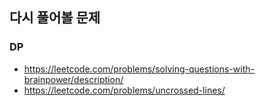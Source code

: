 ## 다시 풀어볼 문제
### DP
- https://leetcode.com/problems/solving-questions-with-brainpower/description/
- https://leetcode.com/problems/uncrossed-lines/